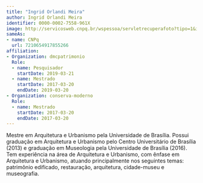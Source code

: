 ```yaml
---
title: "Ingrid Orlandi Meira"
author: Ingrid Orlandi Meira
identifier: 0000-0002-7558-961X
image: http://servicosweb.cnpq.br/wspessoa/servletrecuperafoto?tipo=1&id=K4835370Z3
sameAs:
- name: CNPq
  url: 7210654917855266
affiliation:
- Organization: dmcpatrimonio
  Role:
  - name: Pesquisador
    startDate: 2019-03-21
  - name: Mestrado
    startDate: 2017-03-20
    endDate: 2019-03-20
- Organization: conserva-moderno
  Role:
  - name: Mestrado
    startDate: 2017-03-20
    endDate: 2017-03-20
---
```


Mestre em Arquitetura e Urbanismo pela Universidade de Brasília. Possui
graduação em Arquitetura e Urbanismo pelo Centro Universitário de
Brasília (2013) e graduação em Museologia pela Universidade de
Brasília (2016). Tem experiência na área de Arquitetura e Urbanismo, com
ênfase em Arquitetura e Urbanismo, atuando principalmente nos seguintes
temas: patrimônio edificado, restauração, arquitetura, cidade-museu e
museografia. 

